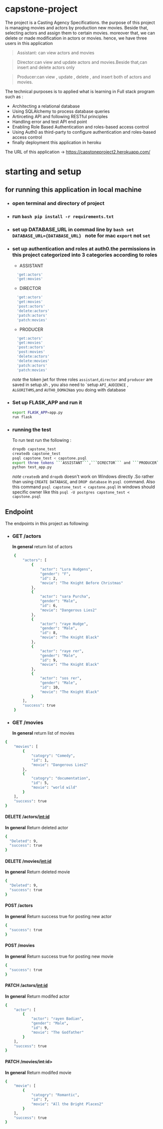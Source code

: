 # capstone-project

The project is a Casting Agency Specifications. the purpose of this project is managing movies and actors by production new movies. Beside that, selecting actors and assign them to certain movies. moreover that, we can delete or made modification in actors or movies. hence, we have three users in this application
> Assistant: can view actors and movies

> Director:can view and update actors and movies.Beside that,can insert and delete actors only

> Producer:can view , update , delete , and insert both of actors and movies.

The technical purposes is to applied what is learning in Full stack program such as :
* Architecting a relational database 
* Using SQLAlchemy to process database queries
* Artirceting API and following RESTful principles
* Handling error and test API end point
* Enabling Role Based Authentication and roles-based access control
* Using Auth0 as third-party to configure authentication and roles-based access control
* finally deployment this application in heroku 

The URL of this application -> https://capstoneproject2.herokuapp.com/

# starting and setup

## for running this application in local machine 
- ### open terminal and directory of project
- ### run ```bash pip install -r requirements.txt```
- ### set up **DATABASE_URL** in commad line by ```bash set DATABASE_URL={DATABASE_URL} ``` **note** for mac ```export``` not ```set```
- ### set up  authentication and roles at auth0.the permissions in this project categorized into 3 categories according to roles
  * ASSISTANT 
   ```bash 
     'get:actors'
     'get:movies'
     ```
  * DIRECTOR 
   ```bash 
     'get:actors'
     'get:movies'
     'post:actors'
     'delete:actors'
     'patch:actors'
     'patch:movies'
     ```
  * PRODUCER 
   ```bash 
     'get:actors'
     'get:movies'
     'post:actors'
     'post:movies'
     'delete:actors'
     'delete:movies'
     'patch:actors'
     'patch:movies'
     ```
     *note* the token jwt for three roles ```assistant```,```director``` and ```producer``` are saved in setup.sh , you also need to `setup ```API_AUDIENCE``` , ```ALGORITHMS```,and ```AUTH0_DOMAIN```as you doing with database
- ### Set up FLASK_APP and run it
    ```bash
    export FLASK_APP=app.py
    run flask
    ```
- ### running the test 

    To run test run the following :

    ```bash
    dropdb capstone_test
    createdb capstone_test
    psql capstone_test < capstone.psql
    export three tokens ```ASSISTANT```,```DIRECTOR``` and ```PRODUCER```
    python test_app.py
    ```
    *note* `createdb` and `dropdb` doesn't work on Windows directly .So rather than using `CREATE DATABASE`, and `DROP database` in `psql `command. Also this command `psql capstone_test < capstone.psql` in windows should specific owner like this  `psql -U postgres capstone_test < capstone.psql`
## Endpoint

The endpoints in this project as following:

- ### GET /actors

    **In general** return list of actors
```bash
    {
        "actors": [
            {
                "actor": "Lura Hudgens",
                "gender": "F",
                "id": 2,
                "movie": "The Knight Before Christmas"
            },
            {
                "actor": "sara Purcha",
                "gender": "Male",
                "id": 6,
                "movie": "Dangerous Lies2"
            },
            {
                "actor": "raye Hudge",
                "gender": "Male",
                "id": 8,
                "movie": "The Knight Black"
            },
            {
                "actor": "raye rer",
                "gender": "Male",
                "id": 9,
                "movie": "The Knight Black"
            },
            {
                "actor": "sos rer",
                "gender": "Male",
                "id": 10,
                "movie": "The Knight Black"
            }
        ],
        "success": true
    }
```
- ### GET /movies

    **In general** return list of movies

```bash
{
    "movies": [
        {
            "catogry": "Comedy",
            "id": 1,
            "movie": "Dangerous Lies2"
        },
        {
            "catogry": "documentation",
            "id": 5,
            "movie": "world wild"
        }
    ],
    "success": true
}

 ```

#### DELETE /actors/<int:id>

**In general** Return deleted actor 

```bash
{
  "Deleted": 9,
  "success": true
}
```

#### DELETE /movies/<int:id>

**In general** Return deleted movie 

```bash
{
  "Deleted": 9,
  "success": true
}
```
#### POST /actors

**In general** Return  success true for posting new actor

```bash
{
  "success": true
}
```
#### POST /movies

**In general** Return  success true for posting new movie

```bash
{
  "success": true
}
```

#### PATCH /actors/<int:id>

**In general** Return  modifed actor 

```bash
{
    "actor": [
        {
            "actor": "rayen Badian",
            "gender": "Male",
            "id": 9,
            "movie": "The Godfather"
        }
    ],
    "success": true
}
```
#### PATCH /movies/int:id>

**In general** Return  modifed movie 

```bash
{
    "movie": [
        {
            "catogry": "Romantic",
            "id": 7,
            "movie": "All the Bright Places2"
        }
    ],
    "success": true
}
```
